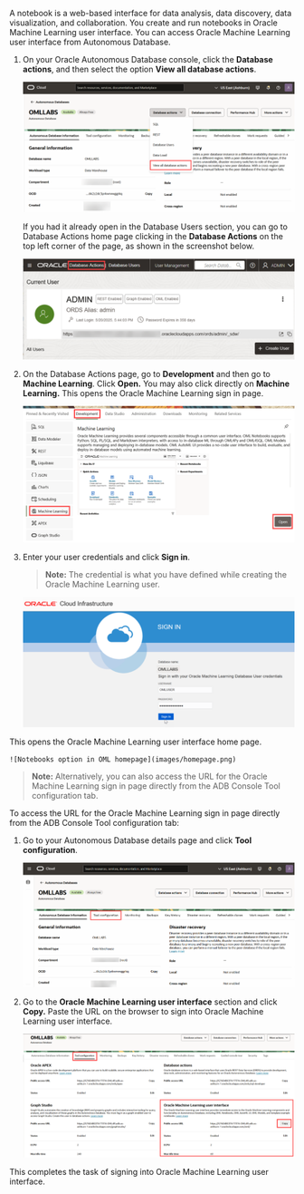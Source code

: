 <!--
    {
        "name":"Sign into Oracle Machine Learning UI from databae actions",
        "description":"Steps to sign into Oracle Machine Learning UI from database actions"
    }
-->

A notebook is a web-based interface for data analysis, data discovery, data visualization, and collaboration. You create and run notebooks in Oracle Machine Learning user interface. You can access Oracle Machine Learning user interface from Autonomous Database.

1. On your Oracle Autonomous Database console, click the **Database actions**, and then select the option **View all database actions**.

	![Database Actions in ADW](images/dbactions-view-all-dbusers-rw.png)

	 If you had it already open in the Database Users section, you can go to Database Actions home page clicking in the **Database Actions** on the top left corner of the page, as shown in the screenshot below.

	![Database Actions](images/db-users-db-actions.png)

2. On the Database Actions page, go to **Development** and then go to **Machine Learning**. Click **Open.** You may also click directly on **Machine Learning.** This opens the Oracle Machine Learning sign in page.

	 ![Oracle Machine Learning Notebooks in ADW](images/adb-dev-oml.png)

3. Enter your user credentials and click **Sign in**.

	> **Note:** The credential is what you have defined while creating the Oracle Machine Learning user.

	![Oracle Machine Learning Notebooks Sign in page](images/omluser-signin.png)

  This opens the Oracle Machine Learning user interface home page.

	![Notebooks option in OML homepage](images/homepage.png)

>**Note:**  Alternatively, you can also access the URL for the Oracle Machine Learning sign in page directly from the ADB Console Tool configuration tab. 

To access the URL for the Oracle Machine Learning sign in page directly from the ADB Console Tool configuration tab:

1. Go to your Autonomous Database details page and click **Tool configuration**. 

	![ADB console Tool configuration tab](images/adb-console-tool.png)

2. Go to the **Oracle Machine Learning user interface** section and click **Copy.** Paste the URL on the browser to sign into Oracle Machine Learning user interface.

	![OML URL in ADB Tool configuration tab](images/oml-ui-url-toolconfig-rw.png)

This completes the task of signing into Oracle Machine Learning user interface.

